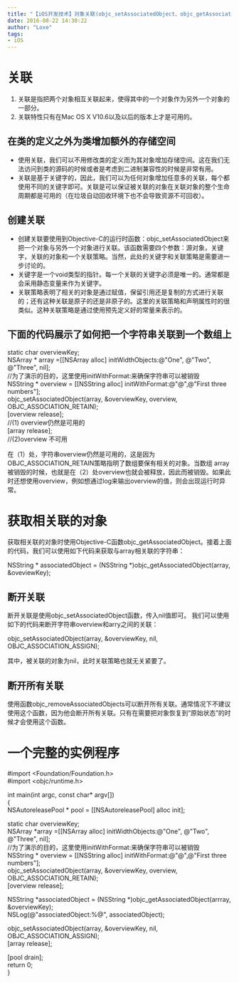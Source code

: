 ```yaml
---
title: "【iOS开发技术】对象关联(objc_setAssociatedObject、objc_getAssociatedObject、objc_removeAssociatedObjects）"
date: 2016-08-22 14:30:22
author: "Loxe"
tags:
- iOS
---
```

# 关联

1. 关联是指把两个对象相互关联起来，使得其中的一个对象作为另外一个对象的一部分。
2. 关联特性只有在Mac OS X V10.6以及以后的版本上才是可用的。 

## 在类的定义之外为类增加额外的存储空间
* 使用关联，我们可以不用修改类的定义而为其对象增加存储空间。这在我们无法访问到类的源码的时候或者是考虑到二进制兼容性的时候是非常有用。
* 关联是基于关键字的，因此，我们可以为任何对象增加任意多的关联，每个都使用不同的关键字即可。关联是可以保证被关联的对象在关联对象的整个生命周期都是可用的（在垃圾自动回收环境下也不会导致资源不可回收）。 
## 创建关联
* 创建关联要使用到Objective-C的运行时函数：objc_setAssociatedObject来把一个对象与另外一个对象进行关联。该函数需要四个参数：源对象，关键字，关联的对象和一个关联策略。当然，此处的关键字和关联策略是需要进一步讨论的。
* 关键字是一个void类型的指针。每一个关联的关键字必须是唯一的。通常都是会采用静态变量来作为关键字。
* 关联策略表明了相关的对象是通过赋值，保留引用还是复制的方式进行关联的；还有这种关联是原子的还是非原子的。这里的关联策略和声明属性时的很类似。这种关联策略是通过使用预先定义好的常量来表示的。
<!--more-->
## 下面的代码展示了如何把一个字符串关联到一个数组上

static char overviewKey;  
NSArray * array =[[NSArray alloc] initWidthObjects:@"One", @"Two", @"Three", nil];  
//为了演示的目的，这里使用initWithFormat:来确保字符串可以被销毁  
NSString * overview = [[NSString alloc] initWithFormat:@"@",@"First three numbers"];  
objc_setAssociatedObject(array, &overviewKey, overview, OBJC_ASSOCIATION_RETAIN);   
[overview release];  
//(1) overview仍然是可用的  
[array release];  
//(2)overview 不可用 

在（1）处，字符串overview仍然是可用的，这是因为OBJC_ASSOCIATION_RETAIN策略指明了数组要保有相关的对象。当数组   array被销毁的时候，也就是在（2）处overview也就会被释放，因此而被销毁。如果此时还想使用overview，例如想通过log来输出overview的值，则会出现运行时异常。

# 获取相关联的对象
获取相关联的对象时使用Objective-C函数objc_getAssociatedObject。接着上面的代码，我们可以使用如下代码来获取与array相关联的字符串：

NSString * associatedObject = (NSString *)objc_getAssociatedObject(array, &oveviewKey);  

## 断开关联
断开关联是使用objc_setAssociatedObject函数，传入nil值即可。
我们可以使用如下的代码来断开字符串overview和arry之间的关联：

objc_setAssociatedObject(array, &overviewKey, nil, OBJC_ASSOCIATION_ASSIGN);  

其中，被关联的对象为nil，此时关联策略也就无关紧要了。

## 断开所有关联
使用函数objc_removeAssociatedObjects可以断开所有关联。通常情况下不建议使用这个函数，因为他会断开所有关联。只有在需要把对象恢复到“原始状态”的时候才会使用这个函数。

# 一个完整的实例程序

#import <Foundation/Foundation.h>  
#import <objc/runtime.h>  


int main(int argc, const char* argv[])  
{  
NSAutoreleasePool * pool = [[NSAutoreleasePool] alloc init];  

static char overviewKey;  
NSArray *array =[[NSArray alloc] initWidthObjects:@"One", @"Two", @"Three", nil];  
//为了演示的目的，这里使用initWithFormat:来确保字符串可以被销毁  
NSString * overview = [[NSString alloc] initWithFormat:@"@",@"First three numbers"];  
objc_setAssociatedObject(array, &overviewKey, overview, OBJC_ASSOCIATION_RETAIN);  
[overview release];  

NSString *associatedObject = (NSString *)objc_getAssociatedObject(arrray, &overviewKey);  
NSLog(@"associatedObject:%@", associatedObject);  

objc_setAssociatedObject(array, &overviewKey, nil, OBJC_ASSOCIATION_ASSIGN);  
[array release];  

[pool drain];  
return 0;  
}  

